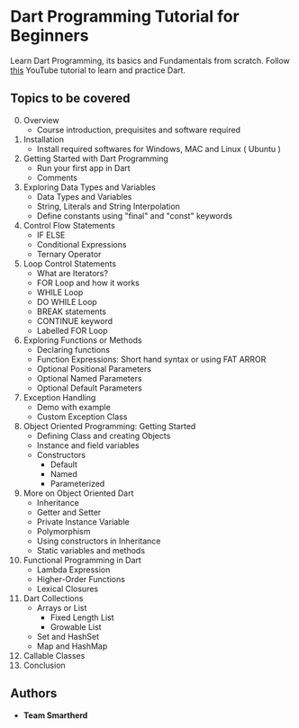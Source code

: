 # Dart Programming Tutorial for Beginners 
Learn Dart Programming, its basics and Fundamentals from scratch. Follow [this](https://www.youtube.com/playlist?list=PLlxmoA0rQ-LyHW9voBdNo4gEEIh0SjG-q) YouTube tutorial to learn and practice Dart.

## Topics to be covered
0. Overview
    - Course introduction, prequisites and software required
1. Installation
    - Install required softwares for Windows, MAC and Linux ( Ubuntu )
2. Getting Started with Dart Programming
    - Run your first app in Dart
    - Comments
3. Exploring Data Types and Variables 
    - Data Types and Variables
    - String, Literals and String Interpolation
    - Define constants using "final" and "const" keywords
4. Control Flow Statements 
    - IF ELSE 
    - Conditional Expressions
    - Ternary Operator 
5. Loop Control Statements 
    - What are Iterators?
    - FOR Loop and how it works
    - WHILE Loop
    - DO WHILE Loop 
    - BREAK statements 
    - CONTINUE keyword 
    - Labelled FOR Loop 
6. Exploring Functions or Methods 
    - Declaring functions 
    - Function Expressions: Short hand syntax or using FAT ARROR 
    - Optional Positional Parameters 
    - Optional Named Parameters 
    - Optional Default Parameters 
7. Exception Handling
    - Demo with example
    - Custom Exception Class 
8. Object Oriented Programming: Getting Started 
    - Defining Class and creating Objects
    - Instance and field variables 
    - Constructors
      - Default
      - Named
      - Parameterized 
9. More on Object Oriented Dart 
    - Inheritance
    - Getter and Setter
    - Private Instance Variable 
    - Polymorphism 
    - Using constructors in Inheritance
    - Static variables and methods 
10. Functional Programming in Dart
    - Lambda Expression
    - Higher-Order Functions
    - Lexical Closures 
11. Dart Collections 
    - Arrays or List
        - Fixed Length List
        - Growable List
    - Set and HashSet 
    - Map and HashMap 
12. Callable Classes 
13. Conclusion 

## Authors

* **Team Smartherd** 
